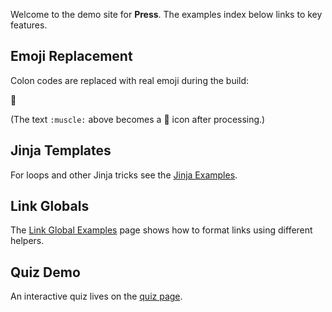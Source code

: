 Welcome to the demo site for **Press**. The examples index below links to
key features.

<div class="indextree-root" data-src="/static/index/examples.json"></div>
<script type="module" src="/static/js/indextree.js" defer></script>

## Emoji Replacement

Colon codes are replaced with real emoji during the build:

:muscle:

(The text `:muscle:` above becomes a 💪 icon after processing.)

## Jinja Templates

For loops and other Jinja tricks see the [Jinja Examples](examples/jinja.md).

## Link Globals

The [Link Global Examples](examples/link-globals.md) page shows how to format
links using different helpers.

## Quiz Demo

An interactive quiz lives on the [quiz page](quiz/index.md).
